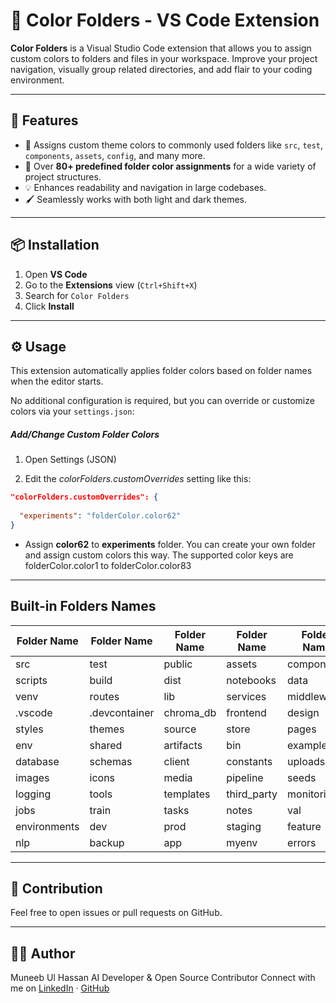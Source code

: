 # 🎨 Color Folders - VS Code Extension

**Color Folders** is a Visual Studio Code extension that allows you to assign custom colors to folders and files in your workspace. Improve your project navigation, visually group related directories, and add flair to your coding environment.

---

## 🚀 Features

- 🌈 Assigns custom theme colors to commonly used folders like `src`, `test`, `components`, `assets`, `config`, and many more.
- 🧠 Over **80+ predefined folder color assignments** for a wide variety of project structures.
- 💡 Enhances readability and navigation in large codebases.
- 🖌️ Seamlessly works with both light and dark themes.

---

## 📦 Installation

1. Open **VS Code**
2. Go to the **Extensions** view (`Ctrl+Shift+X`)
3. Search for `Color Folders`
4. Click **Install**


---

## ⚙️ Usage

This extension automatically applies folder colors based on folder names when the editor starts.

No additional configuration is required, but you can override or customize colors via your `settings.json`:

##### Add/Change Custom Folder Colors

1.  Open Settings (JSON)

2. Edit the *colorFolders.customOverrides* setting like this: 

```json
"colorFolders.customOverrides": {
  
  "experiments": "folderColor.color62"
}
```
- Assign **color62** to **experiments** folder. You can create your own folder and assign custom colors this way. The supported color keys are folderColor.color1 to folderColor.color83

---
## Built-in Folders Names

| Folder Name     | Folder Name     | Folder Name     | Folder Name     | Folder Name     | Folder Name     | Folder Name     |
|-----------------|-----------------|-----------------|-----------------|-----------------|-----------------|-----------------|
| src             | test            | public          | assets          | components      | utils           | config          |
| scripts         | build           | dist            | notebooks       | data            | models          | logs            |
| venv            | routes          | lib             | services        | middleware      | api             | .github         |
| .vscode         | .devcontainer   | chroma_db       | frontend        | design          | docs            | research        |
| styles          | themes          | source          | store           | pages           | layouts         | server          |
| env             | shared          | artifacts       | bin             | examples        | types           | migrations      |
| database        | schemas         | client          | constants       | uploads         | downloads       | static          |
| images          | icons           | media           | pipeline        | seeds           | tmp             | videos          |
| logging         | tools           | templates       | third_party     | monitoring      | analytics       | experiments     |
| jobs            | train           | tasks           | notes           | val             | diagrams        | backend         |
| environments    | dev             | prod            | staging         | feature         | ai              | ml              |
| nlp             | backup          | app             | myenv           | errors          | key             |                 |

---
## 🤝 Contribution

Feel free to open issues or pull requests on GitHub.

---
## 🧑‍💻 Author
Muneeb Ul Hassan
AI Developer & Open Source Contributor
Connect with me on  [LinkedIn](https://linkedin.com/in/muneebulhassan-ml) ·  [GitHub](https://github.com/MuneebUH)
